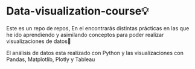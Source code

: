 # Data-visualization-course💡

Este es un repo de repos,
En el encontrarás distintas prácticas en las que he ido aprendiendo y asimilando conceptos para poder realizar visualizaciones de datos🌟

El análisis de datos esta realizado con Python y las visualizaciones con Pandas, Matplotlib, Plotly y Tableau
